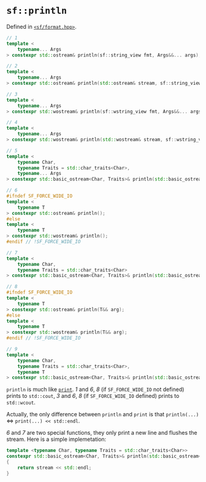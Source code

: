 # `sf::println`
Defined in [`<sf/format.hpp>`](./index.md).
``` c++
// 1
template <
    typename... Args
> constexpr std::ostream& println(sf::string_view fmt, Args&&... args);

// 2
template <
    typename... Args
> constexpr std::ostream& println(std::ostream& stream, sf::string_view fmt, Args&&... args);

// 3
template <
    typename... Args
> constexpr std::wostream& println(sf::wstring_view fmt, Args&&... args);

// 4
template <
    typename... Args
> constexpr std::wostream& println(std::wostream& stream, sf::wstring_view fmt, Args&&... args);

// 5
template <
    typename Char, 
    typename Traits = std::char_traits<Char>, 
    typename... Args
> constexpr std::basic_ostream<Char, Traits>& println(std::basic_ostream<Char, Traits>& stream, sf::basic_string_view<Char, Traits> fmt, Args&&... args);

// 6
#ifndef SF_FORCE_WIDE_IO
template <
    typename T
> constexpr std::ostream& println();
#else
template <
    typename T
> constexpr std::wostream& println();
#endif // !SF_FORCE_WIDE_IO

// 7
template <
    typename Char, 
    typename Traits = std::char_traits<Char>
> constexpr std::basic_ostream<Char, Traits>& println(std::basic_ostream<Char, Traits>& stream);

// 8
#ifndef SF_FORCE_WIDE_IO
template <
    typename T
> constexpr std::ostream& println(T&& arg);
#else
template <
    typename T
> constexpr std::wostream& println(T&& arg);
#endif // !SF_FORCE_WIDE_IO

// 9
template <
    typename Char, 
    typename Traits = std::char_traits<Char>, 
    typename T
> constexpr std::basic_ostream<Char, Traits>& println(std::basic_ostream<Char, Traits>& stream, T&& arg);
```

`println` is much like [`print`](./print.md). *1* and *6*, *8* (if `SF_FORCE_WIDE_IO` not defined) prints to `std::cout`, *3* and *6*, *8* (if `SF_FORCE_WIDE_IO` defined) prints to `std::wcout`.

Actually, the only difference between `println` and `print` is that `println(...)` <=> `print(...) << std::endl`.

*6* and *7* are two special functions, they only print a new line and flushes the stream. Here is a simple implemetation:
``` c++
template <typename Char, typename Traits = std::char_traits<Char>>
constexpr std::basic_ostream<Char, Traits>& println(std::basic_ostream<Char, Traits>& stream)
{
    return stream << std::endl;
}
```
